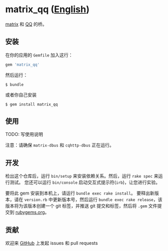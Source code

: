 # matrix_qq ([English](/README.en.md))

[matrix](https://matrix.org) 和 [QQ](https://im.qq.com) 的桥。

## 安装

在你的应用的 `Gemfile` 加入这行：

```ruby
gem 'matrix_qq'
```

然后运行：

    $ bundle

或者你自己安装

    $ gem install matrix_qq

## 使用

TODO: 写使用说明

注意：请确保 `matrix-dbus` 和 `cqhttp-dbus` 正在运行。

## 开发

检出这个仓库后，运行 `bin/setup` 来安装依赖关系。然后，运行 `rake spec` 来运行测试。 您还可以运行 `bin/console` 启动交互式提示符(`irb`)，让您进行实验。

要将此 gem 安装到本机上，请运行 `bundle exec rake install`。 要释出新版本，请在 `version.rb` 中更新版本号，然后运行 `bundle exec rake release`，该版本将为该版本创建一个 git 标签，并推送 git 提交和标签，然后将 `.gem` 文件提交到 [rubygems.org](https://rubygems.org)。

## 贡献

欢迎来 [GitHub](https://github.com/71e6fd52/matrix_qq) 上发起 issues 和 pull requests
